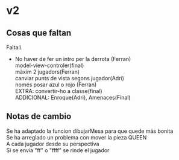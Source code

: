 # v2
## Cosas que faltan
Falta:\
- No haver de fer un intro per la derrota (Ferran)\
model-view-controler(final)\
màxim 2 jugadors(Ferran)\
canviar punts de vista segons jugador(Adri)\
només posar azul o rojo (Ferran)\
EXTRA: convertir-ho a classe(final)\
ADDICIONAL: Enroque(Adri), Amenaces(Final)
## Notas de cambio
Se ha adaptado la funcion dibujarMesa para que quede más bonita\
Se ha arreglado un problema con mover la pieza QUEEN\
A cada jugador desde su perspectiva\
Si se envia "ff" o "ffff" se rinde el jugador
